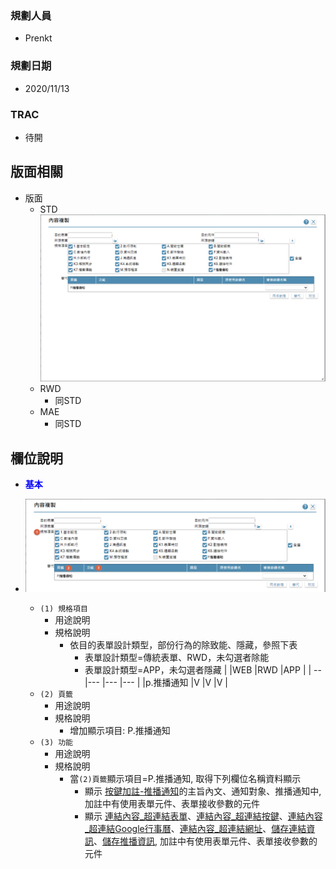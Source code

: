 ### <div id="user">規劃人員</div>
* Prenkt

### <div id="updatedate">規劃日期</div>
* 2020/11/13

### <div id="trac">TRAC</div>
* 待開 

## <div id="layout">版面相關</div>
* 版面
    * STD</br>
        ![pic][image_copybtnannotation]
    * RWD
        * 同STD
    * MAE</br>
        * 同STD

## <div id="object-desc">欄位說明</div>
* <p id="fieldbreak1" style="color:blue;font-weight:bold">基本</p>

* ![pic][image_copybtnannotation_Block1]
    * `(1) 規格項目`
        * 用途說明
        * 規格說明
            * 依目的表單設計類型，部份行為的除致能、隱藏，參照下表
                * 表單設計類型=傳統表單、RWD，未勾選者除能
                * 表單設計類型=APP，未勾選者隱藏
                |    |WEB |RWD |APP |
                | -- |--- |--- |--- |
                |p.推播通知  |V |V |V |
    * `(2) 頁籤`
        * 用途說明
        * 規格說明
            * 增加顯示項目: P.推播通知
    * `(3) 功能`
        * 用途說明
        * 規格說明
            * 當`(2)頁籤`顯示項目=P.推播通知, 取得下列欄位名稱資料顯示
                * 顯示 [按鍵加註-推播通知][link_MAENotice]的主旨內文、通知對象、推播通知中, 加註中有使用表單元件、表單接收參數的元件
                * 顯示 [連結內容_超連結表單][link_linkform]、[連結內容_超連結按鍵][link_linkbutton]、[連結內容_超連結Google行事曆][link_linkgooglecalendar]、[連結內容_超連結網址][link_linkurl]、[儲存連結資訊][link_savelinkinfo]、[儲存推播資訊][link_savenoticeinfo], 加註中有使用表單元件、表單接收參數的元件

<!-- 圖片 -->
[image_copybtnannotation]:attachment/CopyButtonAnnotationForm.png
[image_copybtnannotation_Block1]:attachment/CopyButtonAnnotationForm-Block1.png

<!-- 超連結 -->
[link_fieldbreak1]:#fieldbreak1 "欄位說明/基本區塊"

[link_MAENotice]:MAENotice.md "按鍵加註-推播通知"
[link_linkform]:MAENotice-Link-Form.md "連結內容_超連結表單"
[link_linkbutton]:MAENotice-Link-Button.md "連結內容_超連結按鍵"
[link_linkgooglecalendar]:MAENotice-Link-GoogleCalendar.md "連結內容_超連結Google行事曆"
[link_linkurl]:MAENotice-Link-URL.md "連結內容_超連結網址"
[link_savelinkinfo]:MAENotice.md#MAENotice-SaveLinkInfo.md "儲存連結資訊"
[link_savenoticeinfo]:MAENotice.md#MAENotice-SaveNoticeInfo.md "儲存推播資訊"
